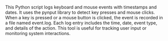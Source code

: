 This Python script logs keyboard and mouse events with timestamps and dates.
It uses the pynput library to detect key presses and mouse clicks.
When a key is pressed or a mouse button is clicked, the event is recorded in a file named event.log.
Each log entry includes the time, date, event type, and details of the action.
This tool is useful for tracking user input or monitoring system interactions.
